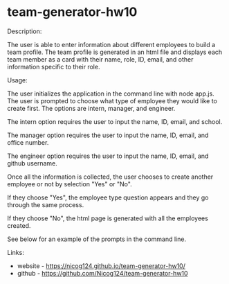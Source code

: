 # team-generator-hw10

Description:

The user is able to enter information about different employees to build a team profile. The team profile is generated in an html file and displays each team member as a card with their name, role, ID, email, and other information specific to their role.

Usage:

The user initializes the application in the command line with node app.js. The user is prompted to choose what type of employee they would like to create first. The options are intern, manager, and engineer.

The intern option requires the user to input the name, ID, email, and school.

The manager option requires the user to input the name, ID, email, and office number.

The engineer option requires the user to input the name, ID, email, and github username.

Once all the information is collected, the user chooses to create another employee or not by selection "Yes" or "No".

If they choose "Yes", the employee type question appears and they go through the same process.

If they choose "No", the html page is generated with all the employees created.

See below for an example of the prompts in the command line.

Links:

- website - https://nicog124.github.io/team-generator-hw10/
- github - https://github.com/Nicog124/team-generator-hw10

